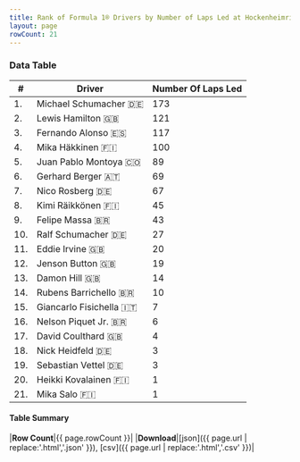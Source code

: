```yaml
---
title: Rank of Formula 1® Drivers by Number of Laps Led at Hockenheimring
layout: page
rowCount: 21
---
```


<canvas id="chart" width="400" height="180"></canvas>
<script>
var data = {
    "datasets": [
        {
            "backgroundColor": [
                "#f3a935",
                "#f3a935",
                "#f3a935",
                "#f3a935",
                "#f3a935",
                "#f3a935",
                "#f3a935",
                "#f3a935",
                "#f3a935",
                "#f3a935",
                "#f3a935",
                "#f3a935",
                "#f3a935",
                "#f3a935",
                "#f3a935",
                "#f3a935",
                "#f3a935",
                "#f3a935",
                "#f3a935",
                "#f3a935",
                "#f3a935"
            ],
            "borderColor": [
                "#f68639",
                "#f68639",
                "#f68639",
                "#f68639",
                "#f68639",
                "#f68639",
                "#f68639",
                "#f68639",
                "#f68639",
                "#f68639",
                "#f68639",
                "#f68639",
                "#f68639",
                "#f68639",
                "#f68639",
                "#f68639",
                "#f68639",
                "#f68639",
                "#f68639",
                "#f68639",
                "#f68639"
            ],
            "borderWidth": 1,
            "data": [
                173.0,
                121.0,
                117.0,
                100.0,
                89.0,
                69.0,
                67.0,
                45.0,
                43.0,
                27.0,
                20.0,
                19.0,
                14.0,
                10.0,
                7.0,
                6.0,
                4.0,
                3.0,
                3.0,
                1.0,
                1.0
            ],
            "label": "Number Of Laps Led"
        }
    ],
    "labels": [
        "Michael Schumacher",
        "Lewis Hamilton",
        "Fernando Alonso",
        "Mika Häkkinen",
        "Juan Pablo Montoya",
        "Gerhard Berger",
        "Nico Rosberg",
        "Kimi Räikkönen",
        "Felipe Massa",
        "Ralf Schumacher",
        "Eddie Irvine",
        "Jenson Button",
        "Damon Hill",
        "Rubens Barrichello",
        "Giancarlo Fisichella",
        "Nelson Piquet Jr.",
        "David Coulthard",
        "Nick Heidfeld",
        "Sebastian Vettel",
        "Heikki Kovalainen",
        "Mika Salo"
    ]
};
var options = {
  legend: {
    display: false
  },
  scales: {
    xAxes: [{
      ticks: {
        beginAtZero: true,
        maxRotation: 180,
        display: window.innerWidth > 800
      }
    }],
    yAxes: [{
      ticks: {
        beginAtZero: true
      }
    }]
  },
  onResize: function(chart, size) {
    chart.options.scales.xAxes[0].ticks.display = size.width > 800;
  }
};
var chart = new Chart("chart", {
    data: data,
    type: 'bar',
    options: options
});
</script>

<!-- div id="chart-navigation">
<button onclick="window.location = chart.toBase64Image();">Save as Image</button>
<button onclick="window.location = chart.toBase64Image();">Hello</button>
<button onclick="window.location = chart.toBase64Image();">Hello</button>
<select>
<option>one</option>
<option>two</option>
<option>three</option>
</select>
</div -->




### Data Table

| # | Driver | Number Of Laps Led |
|--|--|--|
| 1. | Michael Schumacher 🇩🇪 | 173 |
| 2. | Lewis Hamilton 🇬🇧 | 121 |
| 3. | Fernando Alonso 🇪🇸 | 117 |
| 4. | Mika Häkkinen 🇫🇮 | 100 |
| 5. | Juan Pablo Montoya 🇨🇴 | 89 |
| 6. | Gerhard Berger 🇦🇹 | 69 |
| 7. | Nico Rosberg 🇩🇪 | 67 |
| 8. | Kimi Räikkönen 🇫🇮 | 45 |
| 9. | Felipe Massa 🇧🇷 | 43 |
| 10. | Ralf Schumacher 🇩🇪 | 27 |
| 11. | Eddie Irvine 🇬🇧 | 20 |
| 12. | Jenson Button 🇬🇧 | 19 |
| 13. | Damon Hill 🇬🇧 | 14 |
| 14. | Rubens Barrichello 🇧🇷 | 10 |
| 15. | Giancarlo Fisichella 🇮🇹 | 7 |
| 16. | Nelson Piquet Jr. 🇧🇷 | 6 |
| 17. | David Coulthard 🇬🇧 | 4 |
| 18. | Nick Heidfeld 🇩🇪 | 3 |
| 19. | Sebastian Vettel 🇩🇪 | 3 |
| 20. | Heikki Kovalainen 🇫🇮 | 1 |
| 21. | Mika Salo 🇫🇮 | 1 |

#### Table Summary

|**Row Count**|{{ page.rowCount }}|
|**Download**|[json]({{ page.url | replace:'.html','.json' }}), [csv]({{ page.url | replace:'.html','.csv' }})|

